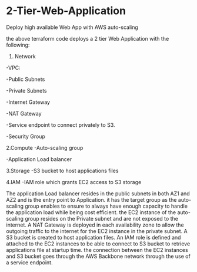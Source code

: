 # 2-Tier-Web-Application
Deploy high available Web App with AWS auto-scaling

the above terraform code deploys a 2 tier Web Application with the following:

1. Network

-VPC: 

-Public Subnets

-Private Subnets

-Internet Gateway

-NAT Gateway

-Service endpoint to connect privately to S3.

-Security Group

2.Compute
-Auto-scaling group

-Application Load balancer

3.Storage
-S3 bucket to host applications files

4.IAM
-IAM role which grants EC2 access to S3 storage


The application Load balancer resides in the public subnets in both AZ1 and AZ2 and is the entry point to Application. it has the target group as the auto-scaling group enables to ensure to always have enough capacity to handle the application load while being cost efficient.
the EC2 instance of the auto-scaling group resides on the Private subnet and are not exposed to the internet.
A NAT Gateway is deployed in each availability zone to allow the outgoing traffic to the internet for the EC2 instance in the private subnet.
A S3 bucket is created to host application files.
An IAM role is defined and attached to the EC2 instances to be able to connect to S3 bucket to retrieve applications file at startup time. the connection between the EC2 instances and S3 bucket goes through the AWS Backbone network through the use of a service endpoint.
